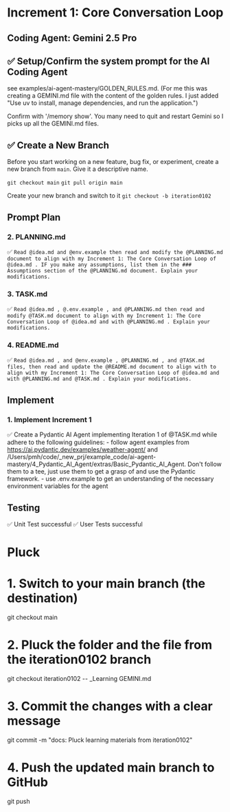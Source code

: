 # Increment 1: Core Conversation Loop
## Coding Agent: Gemini 2.5 Pro

## ✅ Setup/Confirm the system prompt for the AI Coding Agent
  see examples/ai-agent-mastery/GOLDEN_RULES.md.  (For me this was creating a GEMINI.md file with the content of the golden rules. I just added "Use uv to install, manage dependencies, and run the application.")

  Confirm with '/memory show'.  You many need to quit and restart Gemini so I picks up all the GEMINI.md files.

## ✅ Create a New Branch
Before you start working on a new feature, bug fix, or experiment, create a new branch from `main`. Give it a descriptive name.

`git checkout main`
`git pull origin main`

Create your new branch and switch to it
`git checkout -b iteration0102`

## Prompt Plan

  ### 2. PLANNING.md
  ✅ `Read @idea.md and @env.example then read and modify the @PLANNING.md document to align with my Increment 1: The Core Conversation Loop of @idea.md . IF you make any assumptions, list them in the ### Assumptions section of the @PLANNING.md document. Explain your modifications.`

  ### 3. TASK.md
  ✅ `Read @idea.md , @.env.example , and @PLANNING.md then read and modify @TASK.md document to align with my Increment 1: The Core Conversation Loop of @idea.md and with @PLANNING.md . Explain your modifications.`

  ### 4. README.md
  ✅ `Read @idea.md , and @env.example , @PLANNING.md , and @TASK.md files, then read and update the @README.md document to align with to align with my Increment 1: The Core Conversation Loop of @idea.md and with @PLANNING.md and @TASK.md . Explain your modifications.`

## Implement

  ### 1. Implement Increment 1
  ✅ Create a Pydantic AI Agent implementing Iteration 1 of @TASK.md while adhere to the following guidelines:
    - follow agent examples from https://ai.pydantic.dev/examples/weather-agent/ and /Users/pmh/code/_new_prj/example_code/ai-agent-mastery/4_Pydantic_AI_Agent/extras/Basic_Pydantic_AI_Agent. Don't follow them to a tee, just use them to get a grasp of and use the Pydantic framework.
    - use .env.example to get an understanding of the necessary environment variables for the agent

## Testing
✅ Unit Test successful
✅ User Tests successful

# Pluck

  # 1. Switch to your main branch (the destination)
  git checkout main
  
  # 2. Pluck the folder and the file from the iteration0102 branch
  git checkout iteration0102 -- _Learning GEMINI.md
  
  # 3. Commit the changes with a clear message
  git commit -m "docs: Pluck learning materials from iteration0102"
  
  # 4. Push the updated main branch to GitHub
  git push
